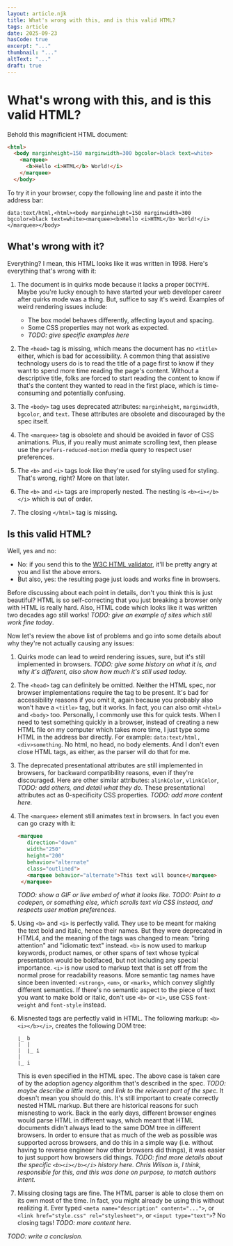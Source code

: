 ```yaml
---
layout: article.njk
title: What's wrong with this, and is this valid HTML?
tags: article
date: 2025-09-23
hasCode: true
excerpt: "..."
thumbnail: "..."
altText: "..."
draft: true
---
```


# What's wrong with this, and is this valid HTML?

Behold this magnificient HTML document:

```html
<html>
  <body marginheight=150 marginwidth=300 bgcolor=black text=white>
    <marquee>
      <b>Hello <i>HTML</b> World!</i>
    </marquee>
  </body>
```

To try it in your browser, copy the following line and paste it into the address bar:

`data:text/html,<html><body marginheight=150 marginwidth=300 bgcolor=black text=white><marquee><b>Hello <i>HTML</b> World!</i></marquee></body>`

## What's wrong with it?

Everything? I mean, this HTML looks like it was written in 1998. Here's everything that's wrong with it:

1. The document is in quirks mode because it lacks a proper `DOCTYPE`. Maybe you're lucky enough to have started your web developer career after quirks mode was a thing. But, suffice to say it's weird.
   Examples of weird rendering issues include:
   * The box model behaves differently, affecting layout and spacing.
   * Some CSS properties may not work as expected.
   * _TODO: give specific examples here_

1. The `<head>` tag is missing, which means the document has no `<title>` either, which is bad for accessibility.
   A common thing that assistive technology users do is to read the title of a page first to know if they want to spend more time reading the page's content. Without a descriptive title, folks are forced to start reading the content to know if that's the content they wanted to read in the first place, which is time-consuming and potentially confusing.

1. The `<body>` tag uses deprecated attributes: `marginheight`, `marginwidth`, `bgcolor`, and `text`.
   These attributes are obsolete and discouraged by the spec itself.

1. The `<marquee>` tag is obsolete and should be avoided in favor of CSS animations.
   Plus, if you really must animate scrolling text, then please use the `prefers-reduced-motion` media query to respect user preferences.

1. The `<b>` and `<i>` tags look like they're used for styling used for styling. That's wrong, right?
   More on that later.

1. The `<b>` and `<i>` tags are improperly nested. The nesting is `<b><i></b></i>` which is out of order.

1. The closing `</html>` tag is missing.

## Is this valid HTML?

Well, yes and no:

* No: if you send this to the [W3C HTML validator](https://validator.w3.org/nu/), it'll be pretty angry at you and list the above errors.
* But also, yes: the resulting page just loads and works fine in browsers.

Before discussing about each point in details, don't you think this is just beautiful? HTML is so self-correcting that you just breaking a browser only with HTML is really hard. Also, HTML code which looks like it was written two decades ago still works! _TODO: give an example of sites which still work fine today_.

Now let's review the above list of problems and go into some details about why they're not actually causing any issues:

1. Quirks mode can lead to weird rendering issues, sure, but it's still implemented in browsers.
   _TODO: give some history on what it is, and why it's different, also show how much it's still used today._

1. The `<head>` tag can definitely be omitted. Neither the HTML spec, nor browser implementations require the tag to be present.
   It's bad for accessibility reasons if you omit it, again because you probably also won't have a `<title>` tag, but it works.
   In fact, you can also omit `<html>` and `<body>` too. Personally, I commonly use this for quick tests. When I need to test something quickly in a browser, instead of creating a new HTML file on my computer which takes more time, I just type some HTML in the address bar directly. For example: `data:text/html,<div>something`. No html, no head, no body elements. And I don't even close HTML tags, as either, as the parser will do that for me.

1. The deprecated presentational attributes are still implemented in browsers, for backward compatibility reasons, even if they're discouraged.
   Here are other similar attributes: `alinkColor`, `vlinkColor`, _TODO: add others, and detail what they do._
   These presentational attributes act as 0-specificity CSS properties. _TODO: add more content here._

1. The `<marquee>` element still animates text in browsers. In fact you even can go crazy with it:
   ```html
   <marquee
      direction="down"
      width="250"
      height="200"
      behavior="alternate"
      class="outlined">
      <marquee behavior="alternate">This text will bounce</marquee>
    </marquee>
   ```
   _TODO: show a GIF or live embed of what it looks like._
   _TODO: Point to a codepen, or something else, which scrolls text via CSS instead, and respects user motion preferences._

1. Using `<b>` and `<i>` is perfectly valid. They use to be meant for making the text bold and italic, hence their names. But they were deprecated in HTML4, and the meaning of the tags was changed to mean: "bring attention" and "idiomatic text" instead. 
   `<b>` is now used to markup keywords, product names, or other spans of text whose typical presentation would be boldfaced, but not including any special importance.
   `<i>` is now used to markup text that is set off from the normal prose for readability reasons.
   More semantic tag names have since been invented: `<strong>`, `<em>`, or `<mark>`, which convey slightly different semantics.
   If there's no semantic aspect to the piece of text you want to make bold or italic, don't use `<b>` or `<i>`, use CSS `font-weight` and `font-style` instead.

1. Misnested tags are perfectly valid in HTML.
   The following markup: `<b><i></b></i>`, creates the following DOM tree:
   ```
   ⌊_ b
   |  |
   |  ⌊_ i
   |
   ⌊_ i
   ```
   This is even specified in the HTML spec. The above case is taken care of by the adoption agency algorithm that's described in the spec. _TODO: maybe describe a little more, and link to the relevant part of the spec._
   It doesn't mean you should do this. It's still important to create correctly nested HTML markup. But there are historical reasons for such misnesting to work.
   Back in the early days, different browser engines would parse HTML in different ways, which meant that HTML documents didn't always lead to the same DOM tree in different browsers.
   In order to ensure that as much of the web as possible was supported across browsers, and do this in a simple way (i.e. without having to reverse engineer how other browsers did things), it was easier to just support how browsers did things.
   _TODO: find more details about the specific `<b><i></b></i>` history here. Chris Wilson is, I think, responsible for this, and this was done on purpose, to match authors intent._

1. Missing closing tags are fine. The HTML parser is able to close them on its own most of the time.
   In fact, you might already be using this without realizing it.
   Ever typed `<meta name="description" content="...">`, or `<link href="style.css" rel="stylesheet">`, or `<input type="text">`? No closing tags!
   _TODO: more content here._

_TODO: write a conclusion._
